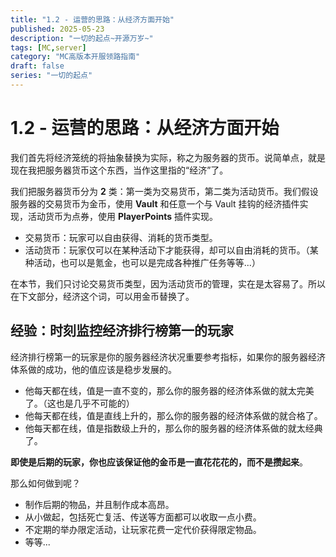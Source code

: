 ```yaml
---
title: "1.2 - 运营的思路：从经济方面开始"
published: 2025-05-23
description: "一切的起点~开源万岁~"
tags: [MC,server]
category: "MC高版本开服领路指南"
draft: false
series: "一切的起点"
---
```


# 1.2 - 运营的思路：从经济方面开始

我们首先将经济笼统的将抽象替换为实际，称之为服务器的货币。说简单点，就是现在我把服务器货币这个东西，当作这里指的“经济”了。

我们把服务器货币分为 **2** 类：第一类为交易货币，第二类为活动货币。我们假设服务器的交易货币为金币，使用 **Vault** 和任意一个与 Vault 挂钩的经济插件实现，活动货币为点券，使用 **PlayerPoints** 插件实现。

* 交易货币：玩家可以自由获得、消耗的货币类型。
* 活动货币：玩家仅可以在某种活动下才能获得，却可以自由消耗的货币。（某种活动，也可以是氪金，也可以是完成各种推广任务等等...）

在本节，我们只讨论交易货币类型，因为活动货币的管理，实在是太容易了。所以在下文部分，经济这个词，可以用金币替换了。

## 经验：时刻监控经济排行榜第一的玩家

经济排行榜第一的玩家是你的服务器经济状况重要参考指标，如果你的服务器经济体系做的成功，他的值应该是稳步发展的。

* 他每天都在线，值是一直不变的，那么你的服务器的经济体系做的就太完美了。（这也是几乎不可能的）
* 他每天都在线，值是直线上升的，那么你的服务器的经济体系做的就合格了。
* 他每天都在线，值是指数级上升的，那么你的服务器的经济体系做的就太经典了。

**即使是后期的玩家，你也应该保证他的金币是一直花花花的，而不是攒起来**。

那么如何做到呢？

* 制作后期的物品，并且制作成本高昂。
* 从小做起，包括死亡复活、传送等方面都可以收取一点小费。
* 不定期的举办限定活动，让玩家花费一定代价获得限定物品。
* 等等...
